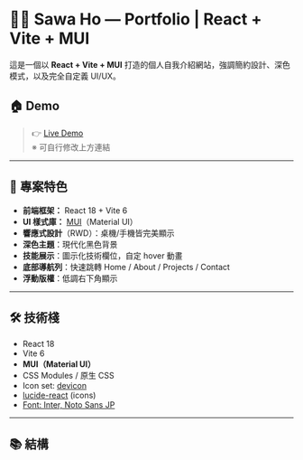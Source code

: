 # 🧑‍💻 Sawa Ho — Portfolio | React + Vite + MUI

這是一個以 **React + Vite + MUI** 打造的個人自我介紹網站，強調簡約設計、深色模式，以及完全自定義 UI/UX。

## 🏠 Demo

> 👉 [Live Demo](https://your-demo-url.com)  
> ※ 可自行修改上方連結

---

## 🚀 專案特色

- **前端框架：** React 18 + Vite 6
- **UI 樣式庫：** [MUI](https://mui.com/)（Material UI）
- **響應式設計**（RWD）：桌機/手機皆完美顯示
- **深色主題**：現代化黑色背景
- **技能展示**：圖示化技術欄位，自定 hover 動畫
- **底部導航列**：快速跳轉 Home / About / Projects / Contact
- **浮動版權**：低調右下角顯示

---

## 🛠 技術棧

- React 18
- Vite 6
- **MUI（Material UI）**
- CSS Modules / 原生 CSS
- Icon set: [devicon](https://devicon.dev/)
- [lucide-react](https://lucide.dev/) (icons)
- [Font: Inter, Noto Sans JP](https://fonts.google.com/)

---

## 📚 結構